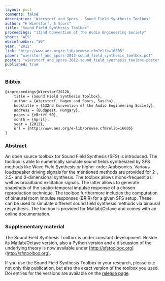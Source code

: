 ```yaml
---
layout: post
comments: false
description: "Wierstorf and Spors - Sound Field Synthesis Toolbox"
author: "H Wierstorf, S Spors"
title: "Sound Field Synthesis Toolbox"
proceedings: "132nd Convention of the Audio Engineering Society"
short: "AES"
ebriefnumber: "50"
year: "2012"
link: "http://www.aes.org/e-lib/browse.cfm?elib=16605"
paper: "wierstorf_and_spors-2012-sound_field_synthesis_toolbox.pdf"
poster: "wierstorf_and_spors-2012-sound_field_synthesis_toolbox-poster.pdf"
published: true
---
```


### Bibtex

```latex
@inproceedings{Wierstorf2012b,
  	title = {Sound Field Synthesis Toolbox},
    author = {Wierstorf, Hagen and Spors, Sascha},
    booktitle = {132nd Convention of the Audio Engineering Society},
    address = {Budapest, Hungary},
    pages = {eBrief 50},
    month = {April},
    year = {2012},
    url = {http://www.aes.org/e-lib/browse.cfm?elib=16605}
}
```

### Abstract

An open source toolbox for Sound Field Synthesis (SFS) is introduced. The
toolbox is able to numerically simulate sound fields synthesized by SFS methods
like Wave Field Synthesis or higher order Ambisonics.  Various loudspeaker
driving signals for the mentioned methods are provided for 2-, 2.5- and
3-dimensional synthesis. The toolbox allows mono-frequent as well as broadband
excitation signals. The latter allows to generate snapshots of the
spatio-temporal impulse response of a chosen reproduction technique. The toolbox
furthermore includes the computation of binaural room impulse responses (BRIR)
for a given SFS setup.  These can be used to simulate different sound field
synthesis methods via binaural resynthesis. The toolbox is provided for
Matlab/Octave and comes with an online documentation.


### Supplementary material

The Sound Field Synthesis Toolbox is under constant development. Beside its
Matlab/Octave version, also a Python version and a discussion of the underlying
theory is now available under [http://sfstoolbox.org](http://sfstoolbox.org).

If you use the Sound Field Synthesis Toolbox in your research, please cite not
only this publication, but also the exact version of the toolbox you used. Doi
entries for the versions are available on the [release
page](https://github.com/sfstoolbox/sfs/releases).
